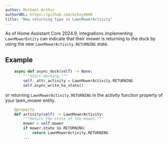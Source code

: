 ```yaml
---
author: Michael Arthur
authorURL: https://github.com/mikey0000
title: "New returning type in LawnMowerActivity"
---
```


As of Home Assistant Core 2024.9, integrations implementing `LawnMowerEntity` can indicate that their mower is returning to the dock by using the new `LawnMowerActivity.RETURNING` state.

## Example

```python
    async def async_dock(self) -> None:
        """Start docking."""
        self._attr_activity = LawnMowerActivity.RETURNING
        self.async_write_ha_state()
```

or returning `LawnMowerActivity.RETURNING` in the activity function property of your lawn_mower entity.

```python
    @property
    def activity(self) -> LawnMowerActivity:
        """Return the state of the mower."""
        mower = self.mower
        if mower.state is RETURNING:
            return LawnMowerActivity.RETURNING
        ...
```
